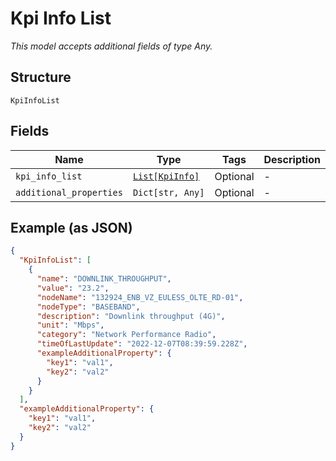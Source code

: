 
# Kpi Info List

*This model accepts additional fields of type Any.*

## Structure

`KpiInfoList`

## Fields

| Name | Type | Tags | Description |
|  --- | --- | --- | --- |
| `kpi_info_list` | [`List[KpiInfo]`](../../doc/models/kpi-info.md) | Optional | - |
| `additional_properties` | `Dict[str, Any]` | Optional | - |

## Example (as JSON)

```json
{
  "KpiInfoList": [
    {
      "name": "DOWNLINK_THROUGHPUT",
      "value": "23.2",
      "nodeName": "132924_ENB_VZ_EULESS_OLTE_RD-01",
      "nodeType": "BASEBAND",
      "description": "Downlink throughput (4G)",
      "unit": "Mbps",
      "category": "Network Performance Radio",
      "timeOfLastUpdate": "2022-12-07T08:39:59.228Z",
      "exampleAdditionalProperty": {
        "key1": "val1",
        "key2": "val2"
      }
    }
  ],
  "exampleAdditionalProperty": {
    "key1": "val1",
    "key2": "val2"
  }
}
```

